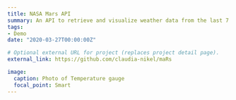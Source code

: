```yaml
---
title: NASA Mars API
summary: An API to retrieve and visualize weather data from the last 7 Sols (Martian days) as recorded and updated daily by NASA's InSight Mars lander. InSight is located at Elysium Planitia, a flat surface near the equator of Mars. Click here for project repository: `external_link`.
tags:
- Demo
date: "2020-03-27T00:00:00Z"

# Optional external URL for project (replaces project detail page).
external_link: https://github.com/claudia-nikel/maRs

image:
  caption: Photo of Temperature gauge
  focal_point: Smart
---
```

